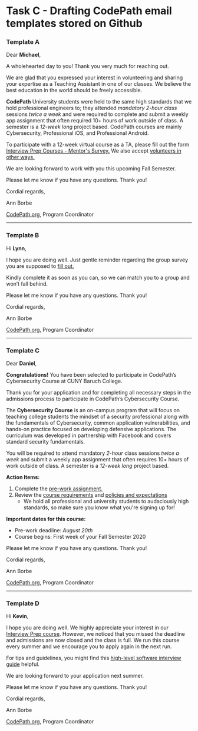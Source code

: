 # Task C - Drafting CodePath email templates stored on Github

### Template A

Dear **Michael**,

A wholehearted day to you! Thank you very much for reaching out.

We are glad that you expressed your interest in volunteering and sharing your expertise as a Teaching Assistant in one of our classes. We believe the best education in the world should be freely accessible.

**CodePath** University students were held to the same high standards that we hold professional engineers to; they attended *mandatory 2-hour class* sessions *twice a week* and were required to complete and submit a weekly app assignment that often required 10+ hours of work outside of class. A semester is a *12-week long* project based. CodePath courses are mainly Cybersecurity, Professional iOS, and Professional Android. 

To participate with a 12-week virtual course as a TA, please fill out the form [Interview Prep Courses - Mentor's Survey.][1] We also accept [volunteers in other ways.][2]

[1]: https://t.ly/8Vki
[2]: https://codepath.org/volunteer

We are looking forward to work with you this upcoming Fall Semester.

Please let me know if you have any questions. Thank you!

Cordial regards,

Ann Borbe

[CodePath.org][9], Program Coordinator

---

### Template B

Hi **Lynn**,

I hope you are doing well. Just gentle reminder regarding the group survey you are supposed to [fill out.][3]

[3]: https://forms.office.com/Pages/ResponsePage.aspx?id=DQSIkWdsW0yxEjajBLZtrQAAAAAAAAAAAAN__i__HKdUQkVNSTM2MUVWQVYzWERYVTFUV05GWUFYQS4u

Kindly complete it as soon as you can, so we can match you to a group and won’t fall behind.

Please let me know if you have any questions. Thank you!

Cordial regards,

Ann Borbe

[CodePath.org][9], Program Coordinator

---

### Template C

Dear **Daniel**,

**Congratulations!** You have been selected to participate in CodePath’s Cybersecurity Course at CUNY Baruch College.

Thank you for your application and for completing all necessary steps in the admissions process to participate in CodePath’s Cybersecurity Course.

The **Cybersecurity Course** is an on-campus program that will focus on teaching college students the mindset of a security professional along with the fundamentals of Cybersecurity, common application vulnerabilities, and hands-on practice focused on developing defensive applications. The curriculum was developed in partnership with Facebook and covers standard security fundamentals.

You will be required to attend mandatory *2-hour* class sessions *twice a week* and submit a weekly app assignment that often requires 10+ hours of work outside of class. A semester is a *12-week long* project based.

**Action Items:**

1. Complete the [pre-work assignment.][4]
2. Review the [course requirements][5] and [policies and expectations][6] 
    * We hold all professional and university students to audaciously high standards, so make sure you know what you're signing up for!

[4]: https://courses.codepath.com/snippets/cybersecurity_university/prework
[5]: https://courses.codepath.com/snippets/cybersecurity_university/course_overview#heading-requirements
[6]: https://courses.codepath.com/snippets/cybersecurity_university/course_overview#heading-course-policies

**Important dates for this course:**

* Pre-work deadline: *August 20th*
* Course begins: First week of your Fall Semester 2020

Please let me know if you have any questions. Thank you!

Cordial regards,

Ann Borbe

[CodePath.org][9], Program Coordinator

---

### Template D

Hi **Kevin**,

I hope you are doing well. We highly appreciate your interest in our [Interview Prep course][7]. However, we noticed that you missed the deadline and admissions are now closed and the class is full. We run this course every summer and we encourage you to apply again in the next run.

For tips and guidelines, you might find this [high-level software interview guide][8] helpful.

[7]: https://codepath.org/classes/interviewprep
[8]: http://tinyurl.com/codepathinterviewguide

We are looking forward to your application next summer.

Please let me know if you have any questions. Thank you!

Cordial regards,

Ann Borbe

[CodePath.org][9], Program Coordinator

[9]: http://codepath.org
